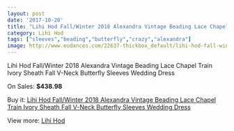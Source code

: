 ```yaml
---
layout: post
date: '2017-10-20'
title: "Lihi Hod Fall/Winter 2018 Alexandra Vintage Beading Lace Chapel Train Ivory Sheath Fall V-Neck Butterfly Sleeves Wedding Dress"
category: Lihi Hod
tags: ["sleeves","beading","butterfly","crazy","alexandra"]
image: http://www.eudances.com/22637-thickbox_default/lihi-hod-fall-winter-2018-alexandra-vintage-beading-lace-chapel-train-ivory-sheath-fall-v-neck-butterfly-sleeves-wedding-dress.jpg
---
```

Lihi Hod Fall/Winter 2018 Alexandra Vintage Beading Lace Chapel Train Ivory Sheath Fall V-Neck Butterfly Sleeves Wedding Dress

On Sales: **$438.98**
<a href="https://www.eudances.com/en/lihi-hod/7246-lihi-hod-fall-winter-2018-alexandra-vintage-beading-lace-chapel-train-ivory-sheath-fall-v-neck-butterfly-sleeves-wedding-dress.html"><amp-img layout="responsive" width="600" height="600" src="//www.eudances.com/22637-thickbox_default/lihi-hod-fall-winter-2018-alexandra-vintage-beading-lace-chapel-train-ivory-sheath-fall-v-neck-butterfly-sleeves-wedding-dress.jpg" alt="Lihi Hod Fall/Winter 2018 Alexandra Vintage Beading Lace Chapel Train Ivory Sheath Fall V-Neck Butterfly Sleeves Wedding Dress 0" /></a>
<a href="https://www.eudances.com/en/lihi-hod/7246-lihi-hod-fall-winter-2018-alexandra-vintage-beading-lace-chapel-train-ivory-sheath-fall-v-neck-butterfly-sleeves-wedding-dress.html"><amp-img layout="responsive" width="600" height="600" src="//www.eudances.com/22640-thickbox_default/lihi-hod-fall-winter-2018-alexandra-vintage-beading-lace-chapel-train-ivory-sheath-fall-v-neck-butterfly-sleeves-wedding-dress.jpg" alt="Lihi Hod Fall/Winter 2018 Alexandra Vintage Beading Lace Chapel Train Ivory Sheath Fall V-Neck Butterfly Sleeves Wedding Dress 1" /></a>
<a href="https://www.eudances.com/en/lihi-hod/7246-lihi-hod-fall-winter-2018-alexandra-vintage-beading-lace-chapel-train-ivory-sheath-fall-v-neck-butterfly-sleeves-wedding-dress.html"><amp-img layout="responsive" width="600" height="600" src="//www.eudances.com/22639-thickbox_default/lihi-hod-fall-winter-2018-alexandra-vintage-beading-lace-chapel-train-ivory-sheath-fall-v-neck-butterfly-sleeves-wedding-dress.jpg" alt="Lihi Hod Fall/Winter 2018 Alexandra Vintage Beading Lace Chapel Train Ivory Sheath Fall V-Neck Butterfly Sleeves Wedding Dress 2" /></a>
<a href="https://www.eudances.com/en/lihi-hod/7246-lihi-hod-fall-winter-2018-alexandra-vintage-beading-lace-chapel-train-ivory-sheath-fall-v-neck-butterfly-sleeves-wedding-dress.html"><amp-img layout="responsive" width="600" height="600" src="//www.eudances.com/22638-thickbox_default/lihi-hod-fall-winter-2018-alexandra-vintage-beading-lace-chapel-train-ivory-sheath-fall-v-neck-butterfly-sleeves-wedding-dress.jpg" alt="Lihi Hod Fall/Winter 2018 Alexandra Vintage Beading Lace Chapel Train Ivory Sheath Fall V-Neck Butterfly Sleeves Wedding Dress 3" /></a>

Buy it: [Lihi Hod Fall/Winter 2018 Alexandra Vintage Beading Lace Chapel Train Ivory Sheath Fall V-Neck Butterfly Sleeves Wedding Dress](https://www.eudances.com/en/lihi-hod/7246-lihi-hod-fall-winter-2018-alexandra-vintage-beading-lace-chapel-train-ivory-sheath-fall-v-neck-butterfly-sleeves-wedding-dress.html "Lihi Hod Fall/Winter 2018 Alexandra Vintage Beading Lace Chapel Train Ivory Sheath Fall V-Neck Butterfly Sleeves Wedding Dress")

View more: [Lihi Hod](https://www.eudances.com/en/112-lihi-hod "Lihi Hod")